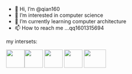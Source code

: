 - 👋 Hi, I’m @qian160
- 👀 I’m interested in computer science
- 🌱 I’m currently learning computer architecture
- 📫 How to reach me ...qq1601315694

my intersets:

<img src="https://scala-lang.org/resources/img/frontpage/scala-spiral.png" width="50" height="50" align="top" /><img src="https://tse1-mm.cn.bing.net/th/id/OIP-C.a6INfXu1tsL7Nyn0HQlcsQHaIU?pid=ImgDet&rs=1" width="50" height="50" align="top" />
<img src="https://www.pngitem.com/pimgs/m/31-312155_c-programming-language-logo-hd-png-download.png" width="50" height="50" align="top" />
<img src="https://static.javatpoint.com/tutorial/rust/images/rust-tutorial.jpg" width="50" height="50" align="top" />
<img src="https://wiki.riscv.org/download/attachments/327682/global.logo?version=1&modificationDate=1595355915335&api=v2" width="60" height="50" align="top" />


<!---
qian160/qian160 is a ✨ special ✨ repository because its `README.md` (this file) appears on your GitHub profile.
You can click the Preview link to take a look at your changes.
--->

